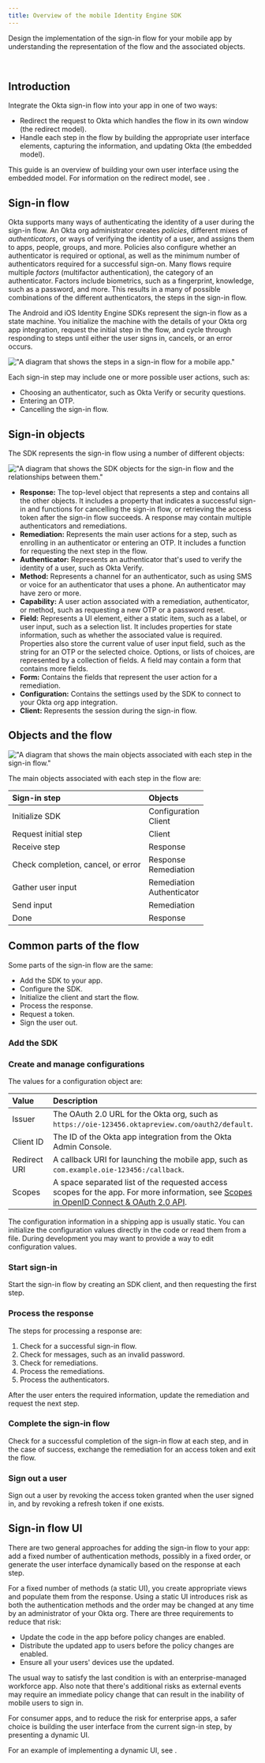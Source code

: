 ```yaml
---
title: Overview of the mobile Identity Engine SDK
---
```


<div class="oie-embedded-sdk">

Design the implementation of the sign-in flow for your mobile app by understanding the representation of the flow and the associated objects.

<ApiLifecycle access="ie" /><br>

## Introduction

Integrate the Okta sign-in flow into your app in one of two ways:

- Redirect the request to Okta which handles the flow in its own window (the redirect model).
- Handle each step in the flow by building the appropriate user interface elements, capturing the information, and updating Okta (the embedded model).

This guide is an overview of building your own user interface using the embedded model. For information on the redirect model, see <StackSnippet snippet="redirectquickstart" inline />.

## Sign-in flow

Okta supports many ways of authenticating the identity of a user during the sign-in flow. An Okta org administrator creates _policies_, different mixes of *authenticators*, or ways of verifying the identity of a user, and assigns them to apps, people, groups, and more. Policies also configure whether an authenticator is required or optional, as well as the minimum number of authenticators required for a successful sign-on. Many flows require multiple *factors* (multifactor authentication), the category of an authenticator. Factors include biometrics, such as a fingerprint, knowledge, such as a password, and more. This results in a many of possible combinations of the different authenticators, the steps in the sign-in flow.

The Android and iOS Identity Engine SDKs represent the sign-in flow as a state machine. You initialize the machine with the details of your Okta org app integration, request the initial step in the flow, and cycle through responding to steps until either the user signs in, cancels, or an error occurs.

<div class="common-image-format bordered-image">

!["A diagram that shows the steps in a sign-in flow for a mobile app."](/img/mobile-sdk/mobile-idx-basic-flow.png)

</div>

Each sign-in step may include one or more possible user actions, such as:

- Choosing an authenticator, such as Okta Verify or security questions.
- Entering an OTP.
- Cancelling the sign-in flow.

## Sign-in objects

The SDK represents the sign-in flow using a number of different objects:

<div class="common-image-format bordered-image">

!["A diagram that shows the SDK objects for the sign-in flow and the relationships between them."](/img/mobile-sdk/mobile-idx-basic-objects.png)

</div>

- **Response:** The top-level object that represents a step and contains all the other objects. It includes a property that indicates a successful sign-in and functions for cancelling the sign-in flow, or retrieving the access token after the sign-in flow succeeds. A response may contain multiple authenticators and remediations.
- **Remediation:** Represents the main user actions for a step, such as enrolling in an authenticator or entering an OTP. It includes a function for requesting the next step in the flow.
- **Authenticator:** Represents an authenticator that's used to verify the identity of a user, such as Okta Verify.
- **Method:** Represents a channel for an authenticator, such as using SMS or voice for an authenticator that uses a phone. An authenticator may have zero or more.
- **Capability:** A user action associated with a remediation, authenticator, or method, such as requesting a new OTP or a password reset.
- **Field:** Represents a UI element, either a static item, such as a label, or user input, such as a selection list. It includes properties for state information, such as whether the associated value is required. Properties also store the current value of user input field, such as the string for an OTP or the selected choice. Options, or lists of choices, are represented by a collection of fields. A field may contain a form that contains more fields.
- **Form:** Contains the fields that represent the user action for a remediation.
- **Configuration:** Contains the settings used by the SDK to connect to your Okta org app integration.
- **Client:** Represents the session during the sign-in flow.


## Objects and the flow

<div class="common-image-format bordered-image">

!["A diagram that shows the main objects associated with each step in the sign-in flow."](/img/mobile-sdk/mobile-idx-objects-and-flow.png)

</div>

The main objects associated with each step in the flow are:

| Sign-in step                       | Objects                         |
| :--------------------------------- | :------------------------------ |
| Initialize SDK                     | Configuration <br/> Client      |
| Request initial step               | Client                          |
| Receive step                       | Response                        |
| Check completion, cancel, or error | Response <br/> Remediation      |
| Gather user input                  | Remediation <br/> Authenticator |
| Send input                         | Remediation                     |
| Done                               | Response                        |


## Common parts of the flow

Some parts of the sign-in flow are the same:

- Add the SDK to your app.
- Configure the SDK.
- Initialize the client and start the flow.
- Process the response.
- Request a token.
- Sign the user out.

### Add the SDK

<StackSnippet snippet="adddependency" />

### Create and manage configurations

The values for a configuration object are:

| Value         | Description |
| :------------ | :---------- |
| Issuer        | The OAuth 2.0 URL for the Okta org, such as `https://oie-123456.oktapreview.com/oauth2/default`. |
| Client ID     | The ID of the Okta app integration from the Okta Admin Console.  |
| Redirect URI  | A callback URI for launching the mobile app, such as `com.example.oie-123456:/callback`. |
| Scopes        | A space separated list of the requested access scopes for the app. For more information, see [Scopes in OpenID Connect & OAuth 2.0 API](https://developer.okta.com/docs/references/api/oidc/#scopes).|

The configuration information in a shipping app is usually static. You can initialize the configuration values directly in the code or read them from a file. During development you may want to provide a way to edit configuration values.

<StackSnippet snippet="loadingaconfiguration" />

### Start sign-in

Start the sign-in flow by creating an SDK client, and then requesting the first step.

<StackSnippet snippet="initializingsdksession" />

### Process the response

The steps for processing a response are:

1. Check for a successful sign-in flow.
1. Check for messages, such as an invalid password.
1. Check for remediations.
1. Process the remediations.
1. Process the authenticators.

After the user enters the required information, update the remediation and request the next step.

<StackSnippet snippet="processresponse" />

### Complete the sign-in flow

Check for a successful completion of the sign-in flow at each step, and in the case of success, exchange the remediation for an access token and exit the flow.

<StackSnippet snippet="gettingatoken" />

### Sign out a user

Sign out a user by revoking the access token granted when the user signed in, and by revoking a refresh token if one exists.

<StackSnippet snippet="signingout" />

## Sign-in flow UI

There are two general approaches for adding the sign-in flow to your app: add a fixed number of authentication methods, possibly in a fixed order, or generate the user interface dynamically based on the response at each step.

For a fixed number of methods (a static UI), you create appropriate views and populate them from the response. Using a static UI introduces risk as both the authentication methods and the order may be changed at any time by an administrator of your Okta org. There are three requirements to reduce that risk:

- Update the code in the app before policy changes are enabled.
- Distribute the updated app to users before the policy changes are enabled.
- Ensure all your users' devices use the updated.

The usual way to satisfy the last condition is with an enterprise-managed workforce app. Also note that there's additional risks as external events may require an immediate policy change that can result in the inability of mobile users to sign in.

For consumer apps, and to reduce the risk for enterprise apps, a safer choice is building the user interface from the current sign-in step, by presenting a dynamic UI.

For an example of implementing a dynamic UI, see <StackSnippet snippet="dynamicuisample" inline />.

</div>
